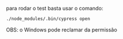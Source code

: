 para rodar o test basta usar o comando:
``` bash
./node_modules/.bin/cypress open
```
OBS: o Windows pode reclamar da permissão